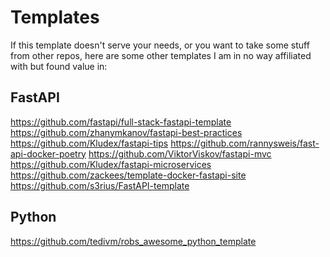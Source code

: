 # Templates

If this template doesn't serve your needs,
or you want to take some stuff from other repos,
here are some other templates I am in no way affiliated with but found value in:

## FastAPI
https://github.com/fastapi/full-stack-fastapi-template
https://github.com/zhanymkanov/fastapi-best-practices
https://github.com/Kludex/fastapi-tips
https://github.com/rannysweis/fast-api-docker-poetry
https://github.com/ViktorViskov/fastapi-mvc
https://github.com/Kludex/fastapi-microservices
https://github.com/zackees/template-docker-fastapi-site
https://github.com/s3rius/FastAPI-template


## Python
https://github.com/tedivm/robs_awesome_python_template


